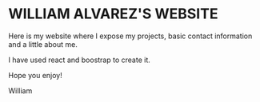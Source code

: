 
# WILLIAM ALVAREZ'S WEBSITE

Here is my website where I expose my projects, basic contact information and a little about me.

I have used react and boostrap to create it.

Hope you enjoy!

William
